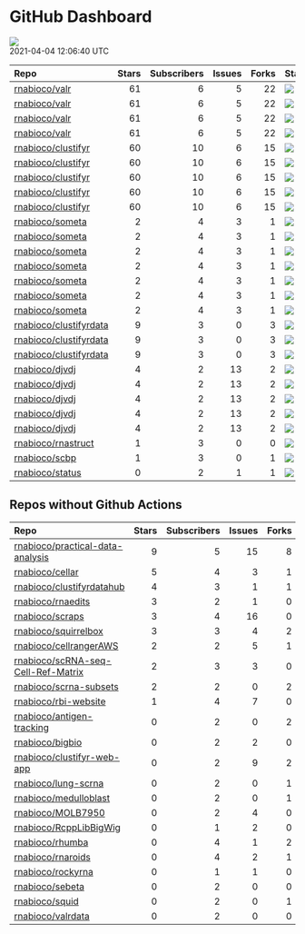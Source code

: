 GitHub Dashboard
================

![](https://github.com/rnabioco/status/workflows/Render%20Status/badge.svg)  
2021-04-04 12:06:40 UTC

| Repo                                                                | Stars | Subscribers | Issues | Forks | Status                                                                                                                                                    | Commit                                                                                                                                                                                        |
| :------------------------------------------------------------------ | ----: | ----------: | -----: | ----: | :-------------------------------------------------------------------------------------------------------------------------------------------------------- | :-------------------------------------------------------------------------------------------------------------------------------------------------------------------------------------------- |
| [rnabioco/valr](https://github.com/rnabioco/valr)                   |    61 |           6 |      5 |    22 | [![](https://github.com/rnabioco/valr/workflows/R-CMD-check/badge.svg)](https://github.com/rnabioco/valr/actions/runs/293905269)                          | <a href="https://github.com/rnabioco/valr/commit/2ddf38cfe087c2b2a93cea3558c4fa96620e044e" title="Increment version number">2ddf38</a>                                                        |
| [rnabioco/valr](https://github.com/rnabioco/valr)                   |    61 |           6 |      5 |    22 | [![](https://github.com/rnabioco/valr/workflows/pkgdown/badge.svg)](https://github.com/rnabioco/valr/actions/runs/293905270)                              | <a href="https://github.com/rnabioco/valr/commit/2ddf38cfe087c2b2a93cea3558c4fa96620e044e" title="Increment version number">2ddf38</a>                                                        |
| [rnabioco/valr](https://github.com/rnabioco/valr)                   |    61 |           6 |      5 |    22 | [![](https://github.com/rnabioco/valr/workflows/Commands/badge.svg)](https://github.com/rnabioco/valr/actions/runs/379441936)                             | <a href="https://github.com/rnabioco/valr/commit/2ddf38cfe087c2b2a93cea3558c4fa96620e044e" title="Increment version number">2ddf38</a>                                                        |
| [rnabioco/valr](https://github.com/rnabioco/valr)                   |    61 |           6 |      5 |    22 | [![](https://github.com/rnabioco/valr/workflows/test-coverage/badge.svg)](https://github.com/rnabioco/valr/actions/runs/293905268)                        | <a href="https://github.com/rnabioco/valr/commit/2ddf38cfe087c2b2a93cea3558c4fa96620e044e" title="Increment version number">2ddf38</a>                                                        |
| [rnabioco/clustifyr](https://github.com/rnabioco/clustifyr)         |    60 |          10 |      6 |    15 | [![](https://github.com/rnabioco/clustifyr/workflows/R-CMD-check/badge.svg)](https://github.com/rnabioco/clustifyr/actions/runs/64597387)                 | <a href="https://github.com/rnabioco/clustifyr/commit/fde17917d935de5dd203df212e2cea49f18bf3d3" title="Install dev Rccp for tests">fde179</a>                                                 |
| [rnabioco/clustifyr](https://github.com/rnabioco/clustifyr)         |    60 |          10 |      6 |    15 | [![](https://github.com/rnabioco/clustifyr/workflows/R-CMD-check-bioc/badge.svg)](https://github.com/rnabioco/clustifyr/actions/runs/691447603)           | <a href="https://github.com/rnabioco/clustifyr/commit/b18c703b11b33946963aba8ade40c9748fef3284" title="update">b18c70</a>                                                                     |
| [rnabioco/clustifyr](https://github.com/rnabioco/clustifyr)         |    60 |          10 |      6 |    15 | [![](https://github.com/rnabioco/clustifyr/workflows/pkgdown/badge.svg)](https://github.com/rnabioco/clustifyr/actions/runs/691447604)                    | <a href="https://github.com/rnabioco/clustifyr/commit/b18c703b11b33946963aba8ade40c9748fef3284" title="update">b18c70</a>                                                                     |
| [rnabioco/clustifyr](https://github.com/rnabioco/clustifyr)         |    60 |          10 |      6 |    15 | [![](https://github.com/rnabioco/clustifyr/workflows/Commands/badge.svg)](https://github.com/rnabioco/clustifyr/actions/runs/466598523)                   | <a href="https://github.com/rnabioco/clustifyr/commit/a5a234e3d1bfd8a69beb0c68d76e5b23fef244b2" title="Merge branch 'master' of https://github.com/rnabioco/clustifyr">a5a234</a>             |
| [rnabioco/clustifyr](https://github.com/rnabioco/clustifyr)         |    60 |          10 |      6 |    15 | [![](https://github.com/rnabioco/clustifyr/workflows/test-coverage/badge.svg)](https://github.com/rnabioco/clustifyr/actions/runs/691447605)              | <a href="https://github.com/rnabioco/clustifyr/commit/b18c703b11b33946963aba8ade40c9748fef3284" title="update">b18c70</a>                                                                     |
| [rnabioco/someta](https://github.com/rnabioco/someta)               |     2 |           4 |      3 |     1 | [![](https://github.com/rnabioco/someta/workflows/Commands/badge.svg)](https://github.com/rnabioco/someta/actions/runs/354378709)                         | <a href="https://github.com/rnabioco/someta/commit/e50538e96f2787c8e6e6ed7fcc20cad6090e4be7" title="Re-build README.Rmd">e50538</a>                                                           |
| [rnabioco/someta](https://github.com/rnabioco/someta)               |     2 |           4 |      3 |     1 | [![](https://github.com/rnabioco/someta/workflows/test-coverage/badge.svg)](https://github.com/rnabioco/someta/actions/runs/310258486)                    | <a href="https://github.com/rnabioco/someta/commit/62ccfeb51f1e05dd728c9fed8e15d507f36c3058" title="keep trying 5">62ccfe</a>                                                                 |
| [rnabioco/someta](https://github.com/rnabioco/someta)               |     2 |           4 |      3 |     1 | [![](https://github.com/rnabioco/someta/workflows/R-CMD-check/badge.svg)](https://github.com/rnabioco/someta/actions/runs/310237240)                      | <a href="https://github.com/rnabioco/someta/commit/a9a03c526d4c3affa42a0fe164f49df78077f1ea" title="keep trying 4">a9a03c</a>                                                                 |
| [rnabioco/someta](https://github.com/rnabioco/someta)               |     2 |           4 |      3 |     1 | [![](https://github.com/rnabioco/someta/workflows/.github/workflows/check-bioc.yml/badge.svg)](https://github.com/rnabioco/someta/actions/runs/310237196) | <a href="https://github.com/rnabioco/someta/commit/a9a03c526d4c3affa42a0fe164f49df78077f1ea" title="keep trying 4">a9a03c</a>                                                                 |
| [rnabioco/someta](https://github.com/rnabioco/someta)               |     2 |           4 |      3 |     1 | [![](https://github.com/rnabioco/someta/workflows/R-CMD-check/badge.svg)](https://github.com/rnabioco/someta/actions/runs/310491939)                      | <a href="https://github.com/rnabioco/someta/commit/fc6e5b8eb37f09606f2a02de8ef61a975a5e65ec" title="Merge branch 'build_v' of https://github.com/rnabioco/scmetadata into build_v">fc6e5b</a> |
| [rnabioco/someta](https://github.com/rnabioco/someta)               |     2 |           4 |      3 |     1 | [![](https://github.com/rnabioco/someta/workflows/test/badge.svg)](https://github.com/rnabioco/someta/actions/runs/311894650)                             | <a href="https://github.com/rnabioco/someta/commit/d5f13ba07b3a51c8381c996b8cf81ba4f0de5cdc" title="Update main.yml">d5f13b</a>                                                               |
| [rnabioco/someta](https://github.com/rnabioco/someta)               |     2 |           4 |      3 |     1 | [![](https://github.com/rnabioco/someta/workflows/Query/badge.svg)](https://github.com/rnabioco/someta/actions/runs/709059480)                            | <a href="https://github.com/rnabioco/someta/commit/697f496e5e2bcd803ecc81442280cb82a7b3382e" title="fix file storage">697f49</a>                                                              |
| [rnabioco/clustifyrdata](https://github.com/rnabioco/clustifyrdata) |     9 |           3 |      0 |     3 | [![](https://github.com/rnabioco/clustifyrdata/workflows/R-CMD-check/badge.svg)](https://github.com/rnabioco/clustifyrdata/actions/runs/227479781)        | <a href="https://github.com/rnabioco/clustifyrdata/commit/2b6acb2ea4891a091cdd6bec94fedb864e0e4ed9" title="website update, again">2b6acb</a>                                                  |
| [rnabioco/clustifyrdata](https://github.com/rnabioco/clustifyrdata) |     9 |           3 |      0 |     3 | [![](https://github.com/rnabioco/clustifyrdata/workflows/pkgdown/badge.svg)](https://github.com/rnabioco/clustifyrdata/actions/runs/227479783)            | <a href="https://github.com/rnabioco/clustifyrdata/commit/2b6acb2ea4891a091cdd6bec94fedb864e0e4ed9" title="website update, again">2b6acb</a>                                                  |
| [rnabioco/clustifyrdata](https://github.com/rnabioco/clustifyrdata) |     9 |           3 |      0 |     3 | [![](https://github.com/rnabioco/clustifyrdata/workflows/Commands/badge.svg)](https://github.com/rnabioco/clustifyrdata/actions/runs/226376195)           | <a href="https://github.com/rnabioco/clustifyrdata/commit/bdba8bea7797603d857170bdd70c74712532648f" title="Merge pull request #15 from rnabioco/gh-actions-fix">bdba8b</a>                    |
| [rnabioco/djvdj](https://github.com/rnabioco/djvdj)                 |     4 |           2 |     13 |     2 | [![](https://github.com/rnabioco/djvdj/workflows/R-CMD-check/badge.svg)](https://github.com/rnabioco/djvdj/actions/runs/647412268)                        | <a href="https://github.com/rnabioco/djvdj/commit/ab44f823ca16e78f000afbd93f28bcd0eefb5dae" title="plot_abundance ordering">ab44f8</a>                                                        |
| [rnabioco/djvdj](https://github.com/rnabioco/djvdj)                 |     4 |           2 |     13 |     2 | [![](https://github.com/rnabioco/djvdj/workflows/R-CMD-check-bioc/badge.svg)](https://github.com/rnabioco/djvdj/actions/runs/647412267)                   | <a href="https://github.com/rnabioco/djvdj/commit/ab44f823ca16e78f000afbd93f28bcd0eefb5dae" title="plot_abundance ordering">ab44f8</a>                                                        |
| [rnabioco/djvdj](https://github.com/rnabioco/djvdj)                 |     4 |           2 |     13 |     2 | [![](https://github.com/rnabioco/djvdj/workflows/pkgdown/badge.svg)](https://github.com/rnabioco/djvdj/actions/runs/615100191)                            | <a href="https://github.com/rnabioco/djvdj/commit/1bf8d4ed58c3fec970f4229b0ba752fd4b9f9916" title="avid vignette">1bf8d4</a>                                                                  |
| [rnabioco/djvdj](https://github.com/rnabioco/djvdj)                 |     4 |           2 |     13 |     2 | [![](https://github.com/rnabioco/djvdj/workflows/Commands/badge.svg)](https://github.com/rnabioco/djvdj/actions/runs/625669387)                           | <a href="https://github.com/rnabioco/djvdj/commit/1bf8d4ed58c3fec970f4229b0ba752fd4b9f9916" title="avid vignette">1bf8d4</a>                                                                  |
| [rnabioco/djvdj](https://github.com/rnabioco/djvdj)                 |     4 |           2 |     13 |     2 | [![](https://github.com/rnabioco/djvdj/workflows/test-coverage/badge.svg)](https://github.com/rnabioco/djvdj/actions/runs/647412269)                      | <a href="https://github.com/rnabioco/djvdj/commit/ab44f823ca16e78f000afbd93f28bcd0eefb5dae" title="plot_abundance ordering">ab44f8</a>                                                        |
| [rnabioco/rnastruct](https://github.com/rnabioco/rnastruct)         |     1 |           3 |      0 |     0 | [![](https://github.com/rnabioco/rnastruct/workflows/github-actions/badge.svg)](https://github.com/rnabioco/rnastruct/actions/runs/569413191)             | <a href="https://github.com/rnabioco/rnastruct/commit/b5c30dffe71b4ad8215e51cb047598793564f7cd" title="replace badge">b5c30d</a>                                                              |
| [rnabioco/scbp](https://github.com/rnabioco/scbp)                   |     1 |           3 |      0 |     1 | [![](https://github.com/rnabioco/scbp/workflows/R-CMD-check/badge.svg)](https://github.com/rnabioco/scbp/actions/runs/576325582)                          | <a href="https://github.com/rnabioco/scbp/commit/4afa05d65d67b9985f8e609d0992043505152bef" title="stop testing on devel for now due to Cairo X11 issue">4afa05</a>                            |
| [rnabioco/status](https://github.com/rnabioco/status)               |     0 |           2 |      1 |     1 | [![](https://github.com/rnabioco/status/workflows/Render%20Status/badge.svg)](https://github.com/rnabioco/status/actions/runs/716564844)                  | <a href="https://github.com/rnabioco/status/commit/a0a202ee54ada937ba6091c03a0b9e543b1972b2" title="[status] 2021-04-03 12:07:16 UTC">a0a202</a>                                              |

## Repos without Github Actions

| Repo                                                                                        | Stars | Subscribers | Issues | Forks |
| :------------------------------------------------------------------------------------------ | ----: | ----------: | -----: | ----: |
| [rnabioco/practical-data-analysis](https://github.com/rnabioco/practical-data-analysis)     |     9 |           5 |     15 |     8 |
| [rnabioco/cellar](https://github.com/rnabioco/cellar)                                       |     5 |           4 |      3 |     1 |
| [rnabioco/clustifyrdatahub](https://github.com/rnabioco/clustifyrdatahub)                   |     4 |           3 |      1 |     1 |
| [rnabioco/rnaedits](https://github.com/rnabioco/rnaedits)                                   |     3 |           2 |      1 |     0 |
| [rnabioco/scraps](https://github.com/rnabioco/scraps)                                       |     3 |           4 |     16 |     0 |
| [rnabioco/squirrelbox](https://github.com/rnabioco/squirrelbox)                             |     3 |           3 |      4 |     2 |
| [rnabioco/cellrangerAWS](https://github.com/rnabioco/cellrangerAWS)                         |     2 |           2 |      5 |     1 |
| [rnabioco/scRNA-seq-Cell-Ref-Matrix](https://github.com/rnabioco/scRNA-seq-Cell-Ref-Matrix) |     2 |           3 |      3 |     0 |
| [rnabioco/scrna-subsets](https://github.com/rnabioco/scrna-subsets)                         |     2 |           2 |      0 |     2 |
| [rnabioco/rbi-website](https://github.com/rnabioco/rbi-website)                             |     1 |           4 |      7 |     0 |
| [rnabioco/antigen-tracking](https://github.com/rnabioco/antigen-tracking)                   |     0 |           2 |      0 |     2 |
| [rnabioco/bigbio](https://github.com/rnabioco/bigbio)                                       |     0 |           2 |      2 |     0 |
| [rnabioco/clustifyr-web-app](https://github.com/rnabioco/clustifyr-web-app)                 |     0 |           2 |      9 |     2 |
| [rnabioco/lung-scrna](https://github.com/rnabioco/lung-scrna)                               |     0 |           2 |      0 |     1 |
| [rnabioco/medulloblast](https://github.com/rnabioco/medulloblast)                           |     0 |           2 |      0 |     1 |
| [rnabioco/MOLB7950](https://github.com/rnabioco/MOLB7950)                                   |     0 |           2 |      4 |     0 |
| [rnabioco/RcppLibBigWig](https://github.com/rnabioco/RcppLibBigWig)                         |     0 |           1 |      2 |     0 |
| [rnabioco/rhumba](https://github.com/rnabioco/rhumba)                                       |     0 |           4 |      1 |     2 |
| [rnabioco/rnaroids](https://github.com/rnabioco/rnaroids)                                   |     0 |           4 |      2 |     1 |
| [rnabioco/rockyrna](https://github.com/rnabioco/rockyrna)                                   |     0 |           1 |      1 |     0 |
| [rnabioco/sebeta](https://github.com/rnabioco/sebeta)                                       |     0 |           2 |      0 |     0 |
| [rnabioco/squid](https://github.com/rnabioco/squid)                                         |     0 |           2 |      0 |     1 |
| [rnabioco/valrdata](https://github.com/rnabioco/valrdata)                                   |     0 |           2 |      0 |     0 |
